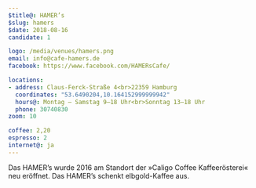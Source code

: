 ```yaml
---
$title@: HAMER’s
$slug: hamers
$date: 2018-08-16
candidate: 1

logo: /media/venues/hamers.png
email: info@cafe-hamers.de
facebook: https://www.facebook.com/HAMERsCafe/

locations:
- address: Claus-Ferck-Straße 4<br>22359 Hamburg
  coordinates: "53.6490204,10.164152999999942"
  hours@: Montag – Samstag 9–18 Uhr<br>Sonntag 13–18 Uhr
  phone: 30740830
zoom: 10

coffee: 2,20
espresso: 2
internet@: ja
---
```


Das HAMER’s wurde 2016 am Standort der »Caligo Coffee Kaffeerösterei« neu eröffnet. Das HAMER’s schenkt elbgold-Kaffee aus.